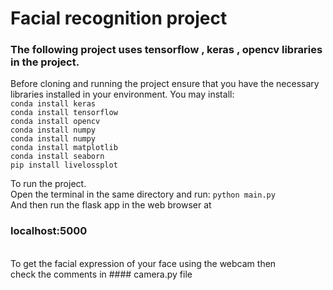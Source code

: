 # Facial recognition project

### The following project uses tensorflow , keras , opencv libraries in the project.
Before cloning and running the project ensure that you have the necessary libraries installed in your environment.
You may install:<br>
```conda install keras```<br>
```conda install tensorflow```<br>
```conda install opencv```<br>
```conda install numpy ```<br>
```conda install numpy ```<br>
```conda install matplotlib```<br>
```conda install seaborn```<br>
```pip install livelossplot```<br>

To run the project.<br>
Open the terminal in the same directory and run:
```python main.py``` <br>
And then run the flask app in the web browser at <br>
### localhost:5000
<br>
To get the facial expression of your face using the webcam then <br>
check the comments in 
#### camera.py file
